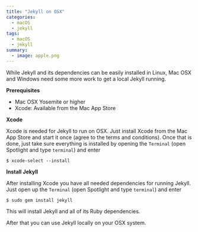 ```yaml
---
title: "Jekyll on OSX"
categories:
  - macOS
  - jekyll
tags:
  - macOS
  - jekyll
summary:
  - image: apple.png
---
```

While Jekyll and its dependencies can be easily installed in Linux, Mac OSX and Windows need some more work to get a local Jekyll running.<more>

**Prerequisites**

* Mac OSX Yosemite or higher
* Xcode: Available from the Mac App Store

**Xcode**

Xcode is needed for Jekyll to run on OSX. Just install Xcode from the Mac App Store and start it once (agree to the terms and conditions). Once that is done, just take sure everything is installed by opening the `Terminal` (open Spotlight and type `terminal`) and enter

```shell
$ xcode-select --install
```

**Install Jekyll**

After installing Xcode you have all needed dependencies for running Jekyll. Just open up the `Terminal` (open Spotlight and type `terminal`) and enter

```shell
$ sudo gem install jekyll
```

This will install Jekyll and all of its Ruby dependencies.

After that you can use Jekyll locally on your OSX system.
